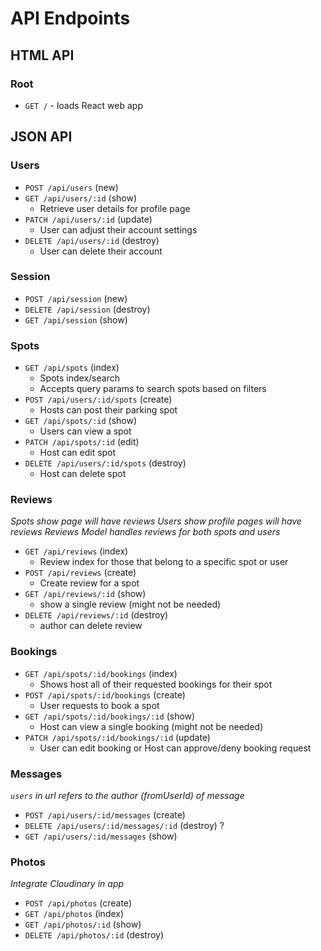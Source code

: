 # API Endpoints

## HTML API

### Root

- `GET /` - loads React web app

## JSON API

### Users

- `POST /api/users` (new)
- `GET /api/users/:id` (show)
  - Retrieve user details for profile page
- `PATCH /api/users/:id` (update)
  - User can adjust their account settings
- `DELETE /api/users/:id` (destroy)
  - User can delete their account

### Session

- `POST /api/session` (new)
- `DELETE /api/session` (destroy)
- `GET /api/session` (show)

### Spots

- `GET /api/spots` (index)
  - Spots index/search
  - Accepts query params to search spots based on filters
- `POST /api/users/:id/spots` (create)
  - Hosts can post their parking spot
- `GET /api/spots/:id` (show)
  - Users can view a spot
- `PATCH /api/spots/:id` (edit)
  - Host can edit spot
- `DELETE /api/users/:id/spots` (destroy)
  - Host can delete spot

### Reviews
_Spots show page will have reviews_
_Users show profile pages will have reviews_
_Reviews Model handles reviews for both spots and users_

- `GET /api/reviews` (index)
  - Review index for those that belong to a specific spot or user
- `POST /api/reviews` (create)
  - Create review for a spot
- `GET /api/reviews/:id` (show)
  - show a single review (might not be needed)
- `DELETE /api/reviews/:id` (destroy)
  - author can delete review

### Bookings

- `GET /api/spots/:id/bookings` (index)
  - Shows host all of their requested bookings for their spot
- `POST /api/spots/:id/bookings` (create)
  - User requests to book a spot
- `GET /api/spots/:id/bookings/:id` (show)
  - Host can view a single booking (might not be needed)
- `PATCH /api/spots/:id/bookings/:id` (update)
  - User can edit booking or Host can approve/deny booking request

### Messages
_`users` in url refers to the author (fromUserId) of message_

- `POST /api/users/:id/messages` (create)
- `DELETE /api/users/:id/messages/:id` (destroy) ?
- `GET /api/users/:id/messages` (show)

### Photos
_Integrate Cloudinary in app_

- `POST /api/photos` (create)
- `GET /api/photos` (index)
- `GET /api/photos/:id` (show)
- `DELETE /api/photos/:id` (destroy)
